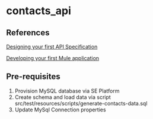 # contacts_api
## References
[Designing your first API Specification](https://developer.mulesoft.com/tutorials-and-howtos/quick-start/designing-your-first-api/)

[Developing your first Mule application](https://developer.mulesoft.com/tutorials-and-howtos/quick-start/developing-your-first-mule-application/)
## Pre-requisites
1. Provision MySQL database via SE Platform
2. Create schema and load data via script src/test/resources/scripts/generate-contacts-data.sql
3. Update MySql Connection properties


